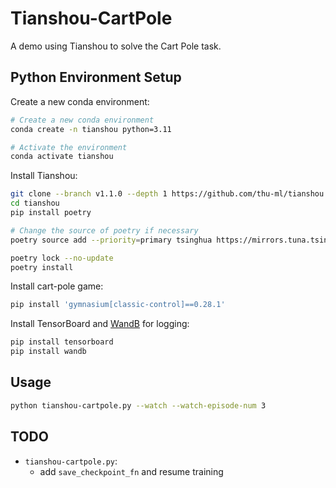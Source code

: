 # Tianshou-CartPole

A demo using Tianshou to solve the Cart Pole task.

## Python Environment Setup

Create a new conda environment:

```bash
# Create a new conda environment
conda create -n tianshou python=3.11

# Activate the environment
conda activate tianshou
```

Install Tianshou:

```bash
git clone --branch v1.1.0 --depth 1 https://github.com/thu-ml/tianshou.git
cd tianshou
pip install poetry

# Change the source of poetry if necessary
poetry source add --priority=primary tsinghua https://mirrors.tuna.tsinghua.edu.cn/pypi/web/simple

poetry lock --no-update
poetry install
```

Install cart-pole game:

```bash
pip install 'gymnasium[classic-control]==0.28.1'
```

Install TensorBoard and [WandB](https://wandb.ai/home) for logging:

```bash
pip install tensorboard
pip install wandb
```

## Usage

```bash
python tianshou-cartpole.py --watch --watch-episode-num 3
```

## TODO

- `tianshou-cartpole.py`:
  - add `save_checkpoint_fn` and resume training
